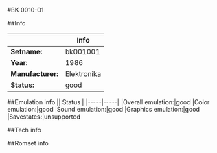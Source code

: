 #BK 0010-01

##Info

||Info|
|-----|-----|
|**Setname:**|bk001001
|**Year:**|1986
|**Manufacturer:**|Elektronika
|**Status:**|good

##Emulation info
|| Status |
|-----|-----|
|Overall emulation:|good
|Color emulation:|good
|Sound emulation:|good
|Graphics emulation:|good
|Savestates:|unsupported

##Tech info

##Romset info

<!--- START OF EDITED COMMENT DO NOT TOUCH TEXT ABOVE-->
